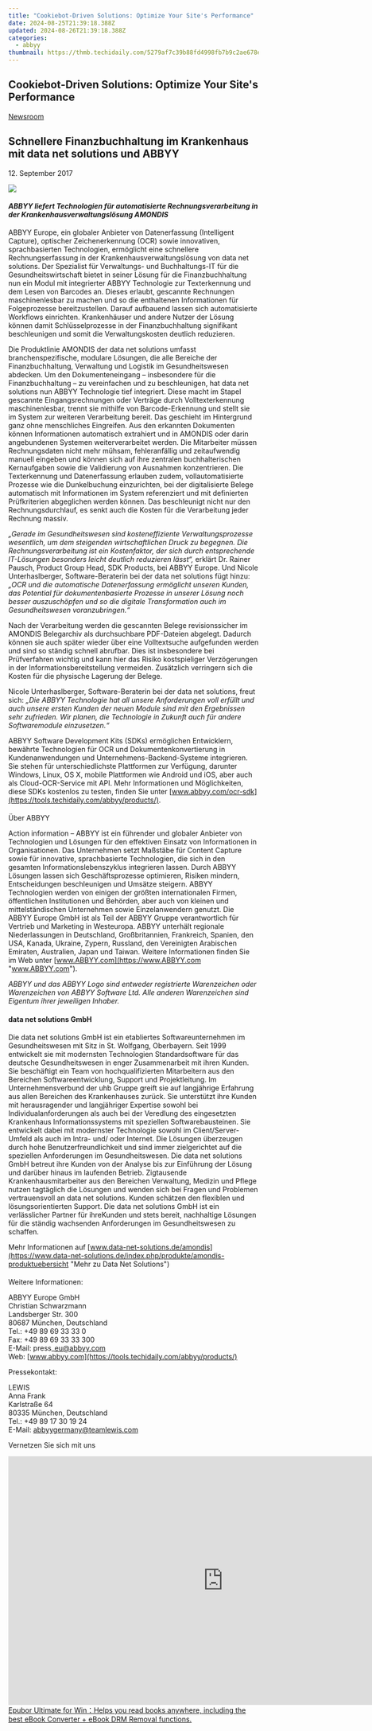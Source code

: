 ```yaml
---
title: "Cookiebot-Driven Solutions: Optimize Your Site's Performance"
date: 2024-08-25T21:39:18.388Z
updated: 2024-08-26T21:39:18.388Z
categories:
  - abbyy
thumbnail: https://thmb.techidaily.com/5279af7c39b88fd4998fb7b9c2ae678e663ed77151996f75dc42960cd65686db.jpg
---
```


## Cookiebot-Driven Solutions: Optimize Your Site's Performance

[Newsroom](https://tools.techidaily.com/abbyy/products/)

## Schnellere Finanzbuchhaltung im Krankenhaus mit data net solutions und ABBYY

12\. September 2017

![](https://content.abbyy.com/-/media/project/abbyy/abbyy/branchtemplates/shutterstock_1272462163_1296-x-729.jpg?h=729&iar=0&w=1296)

#### _ABBYY liefert Technologien für automatisierte Rechnungsverarbeitung in der Krankenhausverwaltungslösung AMONDIS_

ABBYY Europe, ein globaler Anbieter von Datenerfassung (Intelligent Capture), optischer Zeichenerkennung (OCR) sowie innovativen, sprachbasierten Technologien, ermöglicht eine schnellere Rechnungserfassung in der Krankenhausverwaltungslösung von data net solutions. Der Spezialist für Verwaltungs- und Buchhaltungs-IT für die Gesundheitswirtschaft bietet in seiner Lösung für die Finanzbuchhaltung nun ein Modul mit integrierter ABBYY Technologie zur Texterkennung und dem Lesen von Barcodes an. Dieses erlaubt, gescannte Rechnungen maschinenlesbar zu machen und so die enthaltenen Informationen für Folgeprozesse bereitzustellen. Darauf aufbauend lassen sich automatisierte Workflows einrichten. Krankenhäuser und andere Nutzer der Lösung können damit Schlüsselprozesse in der Finanzbuchhaltung signifikant beschleunigen und somit die Verwaltungskosten deutlich reduzieren.

  
Die Produktlinie AMONDIS der data net solutions umfasst branchenspezifische, modulare Lösungen, die alle Bereiche der Finanzbuchhaltung, Verwaltung und Logistik im Gesundheitswesen abdecken. Um den Dokumenteneingang – insbesondere für die Finanzbuchhaltung – zu vereinfachen und zu beschleunigen, hat data net solutions nun ABBYY Technologie tief integriert. Diese macht im Stapel gescannte Eingangsrechnungen oder Verträge durch Volltexterkennung maschinenlesbar, trennt sie mithilfe von Barcode-Erkennung und stellt sie im System zur weiteren Verarbeitung bereit. Das geschieht im Hintergrund ganz ohne menschliches Eingreifen. Aus den erkannten Dokumenten können Informationen automatisch extrahiert und in AMONDIS oder darin angebundenen Systemen weiterverarbeitet werden. Die Mitarbeiter müssen Rechnungsdaten nicht mehr mühsam, fehleranfällig und zeitaufwendig manuell eingeben und können sich auf ihre zentralen buchhalterischen Kernaufgaben sowie die Validierung von Ausnahmen konzentrieren. Die Texterkennung und Datenerfassung erlauben zudem, vollautomatisierte Prozesse wie die Dunkelbuchung einzurichten, bei der digitalisierte Belege automatisch mit Informationen im System referenziert und mit definierten Prüfkriterien abgeglichen werden können. Das beschleunigt nicht nur den Rechnungsdurchlauf, es senkt auch die Kosten für die Verarbeitung jeder Rechnung massiv.

  
_„Gerade im Gesundheitswesen sind kosteneffiziente Verwaltungsprozesse wesentlich, um dem steigenden wirtschaftlichen Druck zu begegnen. Die Rechnungsverarbeitung ist ein Kostenfaktor, der sich durch entsprechende IT-Lösungen besonders leicht deutlich reduzieren lässt“,_ erklärt Dr. Rainer Pausch, Product Group Head, SDK Products, bei ABBYY Europe. Und Nicole Unterhaslberger, Software-Beraterin bei der data net solutions fügt hinzu: _„OCR und die automatische Datenerfassung ermöglicht unseren Kunden, das Potential für dokumentenbasierte Prozesse in unserer Lösung noch besser auszuschöpfen und so die digitale Transformation auch im Gesundheitswesen voranzubringen.“_ 

  
Nach der Verarbeitung werden die gescannten Belege revisionssicher im AMONDIS Belegarchiv als durchsuchbare PDF-Dateien abgelegt. Dadurch können sie auch später wieder über eine Volltextsuche aufgefunden werden und sind so ständig schnell abrufbar. Dies ist insbesondere bei Prüfverfahren wichtig und kann hier das Risiko kostspieliger Verzögerungen in der Informationsbereitstellung vermeiden. Zusätzlich verringern sich die Kosten für die physische Lagerung der Belege.

  
Nicole Unterhaslberger, Software-Beraterin bei der data net solutions, freut sich: _„Die ABBYY Technologie hat all unsere Anforderungen voll erfüllt und auch unsere ersten Kunden der neuen Module sind mit den Ergebnissen sehr zufrieden. Wir planen, die Technologie in Zukunft auch für andere Softwaremodule einzusetzen.“_

  
ABBYY Software Development Kits (SDKs) ermöglichen Entwicklern, bewährte Technologien für OCR und Dokumentenkonvertierung in Kundenanwendungen und Unternehmens-Backend-Systeme integrieren. Sie stehen für unterschiedlichste Plattformen zur Verfügung, darunter Windows, Linux, OS X, mobile Plattformen wie Android und iOS, aber auch als Cloud-OCR-Service mit API. Mehr Informationen und Möglichkeiten, diese SDKs kostenlos zu testen, finden Sie unter [www.abbyy.com/ocr-sdk](https://tools.techidaily.com/abbyy/products/).

####   
Über ABBYY

Action information – ABBYY ist ein führender und globaler Anbieter von Technologien und Lösungen für den effektiven Einsatz von Informationen in Organisationen. Das Unternehmen setzt Maßstäbe für Content Capture sowie für innovative, sprachbasierte Technologien, die sich in den gesamten Informationslebenszyklus integrieren lassen. Durch ABBYY Lösungen lassen sich Geschäftsprozesse optimieren, Risiken mindern, Entscheidungen beschleunigen und Umsätze steigern. ABBYY Technologien werden von einigen der größten internationalen Firmen, öffentlichen Institutionen und Behörden, aber auch von kleinen und mittelständischen Unternehmen sowie Einzelanwendern genutzt. Die ABBYY Europe GmbH ist als Teil der ABBYY Gruppe verantwortlich für Vertrieb und Marketing in Westeuropa. ABBYY unterhält regionale Niederlassungen in Deutschland, Großbritannien, Frankreich, Spanien, den USA, Kanada, Ukraine, Zypern, Russland, den Vereinigten Arabischen Emiraten, Australien, Japan und Taiwan. Weitere Informationen finden Sie im Web unter [www.ABBYY.com](https://www.ABBYY.com "www.ABBYY.com").

_ABBYY und das ABBYY Logo sind entweder registrierte Warenzeichen oder Warenzeichen von ABBYY Software Ltd. Alle anderen Warenzeichen sind Eigentum ihrer jeweiligen Inhaber._

#### data net solutions GmbH

Die data net solutions GmbH ist ein etabliertes Softwareunternehmen im Gesundheitswesen mit Sitz in St. Wolfgang, Oberbayern. Seit 1999 entwickelt sie mit modernsten Technologien Standardsoftware für das deutsche Gesundheitswesen in enger Zusammenarbeit mit ihren Kunden. Sie beschäftigt ein Team von hochqualifizierten Mitarbeitern aus den Bereichen Softwareentwicklung, Support und Projektleitung. Im Unternehmensverbund der uhb Gruppe greift sie auf langjährige Erfahrung aus allen Bereichen des Krankenhauses zurück. Sie unterstützt ihre Kunden mit herausragender und langjähriger Expertise sowohl bei Individualanforderungen als auch bei der Veredlung des eingesetzten Krankenhaus Informationssystems mit speziellen Softwarebausteinen. Sie entwickelt dabei mit modernster Technologie sowohl im Client/Server-Umfeld als auch im Intra- und/ oder Internet. Die Lösungen überzeugen durch hohe Benutzerfreundlichkeit und sind immer zielgerichtet auf die speziellen Anforderungen im Gesundheitswesen. Die data net solutions GmbH betreut ihre Kunden von der Analyse bis zur Einführung der Lösung und darüber hinaus im laufenden Betrieb. Zigtausende Krankenhausmitarbeiter aus den Bereichen Verwaltung, Medizin und Pflege nutzen tagtäglich die Lösungen und wenden sich bei Fragen und Problemen vertrauensvoll an data net solutions. Kunden schätzen den flexiblen und lösungsorientierten Support. Die data net solutions GmbH ist ein verlässlicher Partner für ihreKunden und stets bereit, nachhaltige Lösungen für die ständig wachsenden Anforderungen im Gesundheitswesen zu schaffen.  
  
Mehr Informationen auf [www.data-net-solutions.de/amondis](https://www.data-net-solutions.de/index.php/produkte/amondis-produktuebersicht "Mehr zu Data Net Solutions")

####   
Weitere Informationen:

ABBYY Europe GmbH  
Christian Schwarzmann  
Landsberger Str. 300   
80687 München, Deutschland   
Tel.: +49 89 69 33 33 0  
Fax: +49 89 69 33 33 300  
E-Mail: press\_eu@abbyy.com  
Web: [www.abbyy.com](https://tools.techidaily.com/abbyy/products/)

Pressekontakt:

LEWIS  
Anna Frank  
Karlstraße 64  
80335 München, Deutschland  
Tel.: +49 89 17 30 19 24  
E-Mail: [abbyygermany@teamlewis.com](https://tools.techidaily.com/abbyy/products/)

Vernetzen Sie sich mit uns

<ins class="adsbygoogle"
     style="display:block"
     data-ad-format="autorelaxed"
     data-ad-client="ca-pub-7571918770474297"
     data-ad-slot="1223367746"></ins>



<ins class="adsbygoogle"
     style="display:block"
     data-ad-client="ca-pub-7571918770474297"
     data-ad-slot="8358498916"
     data-ad-format="auto"
     data-full-width-responsive="true"></ins>

<!-- affiliate ads begin -->
<a href="https://secure.2checkout.com/order/checkout.php?PRODS=4599951&QTY=1&AFFILIATE=108875&CART=1"><iframe width="864" height="500" src="https://www.youtube.com/embed/jVnfr5HudQw" title="The Latest and Easiest Solution to Remove Kindle DRM on Windows (without Degrading)" frameborder="0" allow="accelerometer; autoplay; clipboard-write; encrypted-media; gyroscope; picture-in-picture; web-share" referrerpolicy="strict-origin-when-cross-origin" allowfullscreen></iframe>
Epubor Ultimate for Win：Helps you read books anywhere, including the best eBook Converter + eBook DRM Removal functions.</a>
<!-- affiliate ads end -->

